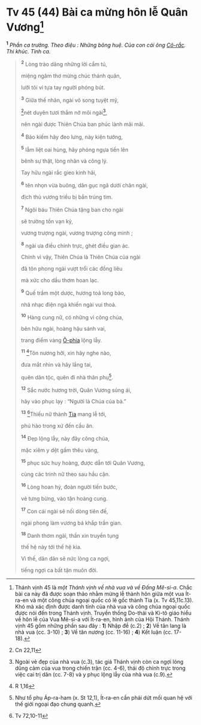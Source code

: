 # Tv 45 (44) Bài ca mừng hôn lễ Quân Vương[^1-c91cc72f-fa63-4290-8066-e60ef4652f46]

<sup><b>1</b></sup> _Phần ca trưởng. Theo điệu : Những bông huệ. Của con cái ông [Cô-rắc](). Thi khúc. Tình ca._

> <sup><b>2</b></sup> Lòng trào dâng những lời cẩm tú,
>
> miệng ngâm thơ mừng chúc thánh quân,
>
> lưỡi tôi ví tựa tay người phóng bút.
>
> <sup><b>3</b></sup> Giữa thế nhân, ngài vô song tuyệt mỹ,
>
> [^1@-c91cc72f-fa63-4290-8066-e60ef4652f46]nét duyên tươi thắm nở môi ngài[^2-c91cc72f-fa63-4290-8066-e60ef4652f46],
>
> nên ngài được Thiên Chúa ban phúc lành mãi mãi.
>
> <sup><b>4</b></sup> Bảo kiếm hãy đeo lưng, này kiện tướng,
>
> <sup><b>5</b></sup> lẫm liệt oai hùng, hãy phóng ngựa tiến lên
>
> bênh sự thật, lòng nhân và công lý.
>
> Tay hữu ngài rắc gieo kinh hãi,
>
> <sup><b>6</b></sup> tên nhọn vừa buông, dân gục ngã dưới chân ngài,
>
> địch thủ vương triều bị bắn trúng tim.
>
> <sup><b>7</b></sup> Ngôi báu Thiên Chúa tặng ban cho ngài
>
> sẽ trường tồn vạn kỷ,
>
> vương trượng ngài, vương trượng công minh ;
>
> <sup><b>8</b></sup> ngài ưa điều chính trực, ghét điều gian ác.
>
> Chính vì vậy, Thiên Chúa là Thiên Chúa của ngài
>
> đã tôn phong ngài vượt trổi các đồng liêu
>
> mà xức cho dầu thơm hoan lạc.
>
> <sup><b>9</b></sup> Quế trầm một dược, hương toả long bào,
>
> nhã nhạc điện ngà khiến ngài vui thoả.
>
> <sup><b>10</b></sup> Hàng cung nữ, có những vì công chúa,
>
> bên hữu ngài, hoàng hậu sánh vai,
>
> trang điểm vàng [Ô-phia]() lộng lẫy.
>
> <sup><b>11</b></sup> [^2@-c91cc72f-fa63-4290-8066-e60ef4652f46]Tôn nương hỡi, xin hãy nghe nào,
>
> đưa mắt nhìn và hãy lắng tai,
>
> quên dân tộc, quên đi nhà thân phụ[^3-c91cc72f-fa63-4290-8066-e60ef4652f46].
>
> <sup><b>12</b></sup> Sắc nước hương trời, Quân Vương sủng ái,
>
> hãy vào phục lạy : “Người là Chúa của bà.”
>
> <sup><b>13</b></sup> [^3@-c91cc72f-fa63-4290-8066-e60ef4652f46]Thiếu nữ thành [Tia]() mang lễ tới,
>
> phú hào trong xứ đến cầu ân.
>
> <sup><b>14</b></sup> Đẹp lộng lẫy, này đây công chúa,
>
> mặc xiêm y dệt gấm thêu vàng,
>
> <sup><b>15</b></sup> phục sức huy hoàng, được dẫn tới Quân Vương,
>
> cùng các trinh nữ theo sau hầu cận.
>
> <sup><b>16</b></sup> Lòng hoan hỷ, đoàn người tiến bước,
>
> vẻ tưng bừng, vào tận hoàng cung.
>
> <sup><b>17</b></sup> Con cái ngài sẽ nối dòng tiên đế,
>
> ngài phong làm vương bá khắp trần gian.
>
> <sup><b>18</b></sup> Danh thơm ngài, thần xin truyền tụng
>
> thế hệ này tới thế hệ kia.
>
> Vì thế, dân dân sẽ nức lòng ca ngợi,
>
> tiếng ngợi ca bất tận muôn đời.

[^1-c91cc72f-fa63-4290-8066-e60ef4652f46]: Thánh vịnh 45 là _một Thánh vịnh về nhà vua và về Đấng Mê-si-a_. Chắc bài ca này đã được soạn thảo nhằm mừng lễ thành hôn giữa một vua Ít-ra-en và một công chúa ngoại quốc có lẽ gốc thành Tia (x. Tv 45,11c.13). Khó mà xác định được danh tính của nhà vua và công chúa ngoại quốc được nói đến trong Thánh vịnh. Truyền thống Do-thái và Ki-tô giáo hiểu về hôn lễ của Vua Mê-si-a với Ít-ra-en, hình ảnh của Hội Thánh. Thánh vịnh 45 gồm những phần sau đây : **1**) Nhập đề (c.2) ; **2**) Về tân lang là nhà vua (cc. 3-10) ; **3**) Về tân nương (cc. 11-16) ; **4**) Kết luận (cc. 17-18).

[^2-c91cc72f-fa63-4290-8066-e60ef4652f46]: Ngoài vẻ đẹp của nhà vua (c.3), tác giả Thánh vịnh còn ca ngợi lòng dũng cảm của vua trong chiến trận (cc. 4-6), thái độ chính trực trong việc cai trị dân (cc. 7-8) và y phục lộng lẫy của nhà vua (c.9).

[^3-c91cc72f-fa63-4290-8066-e60ef4652f46]: Như tổ phụ Áp-ra-ham (x. St 12,1), Ít-ra-en cần phải dứt mối quan hệ với thế giới ngoại đạo chung quanh.

[^1@-c91cc72f-fa63-4290-8066-e60ef4652f46]: Cn 22,11

[^2@-c91cc72f-fa63-4290-8066-e60ef4652f46]: R 1,16

[^3@-c91cc72f-fa63-4290-8066-e60ef4652f46]: Tv 72,10-11
